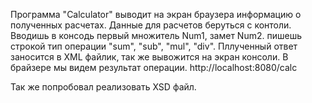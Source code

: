 Программа "Calculator" выводит на экран браузера информацию о полученных расчетах.
Данные для расчетов беруться с контоли. 
Вводишь в консодь первый множитель Num1, замет Num2. 
пишешь строкой тип операции "sum", "sub", "mul", "div".
Пллученный ответ заносится в XML файлик, так же вывожится на экран консоли.
В брайзере мы видем результат операции.
http://localhost:8080/calc

Так же попробовал реализовать XSD файл. 
